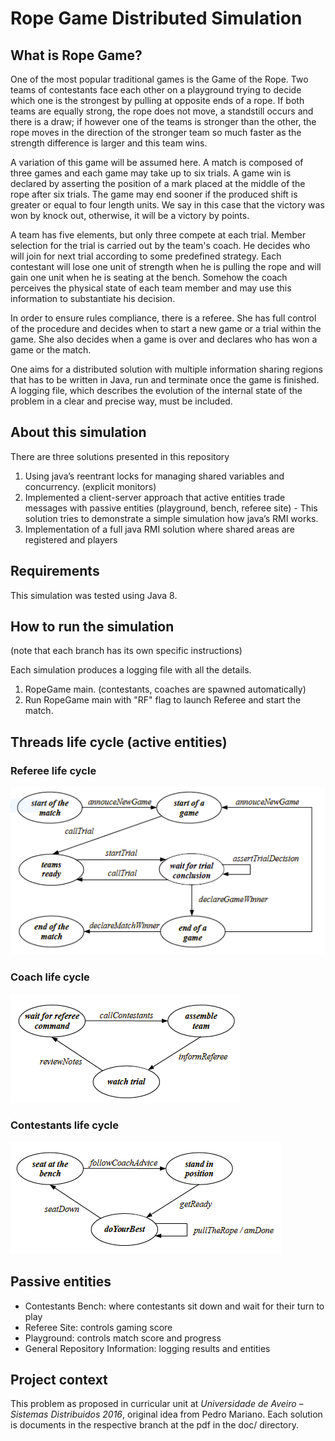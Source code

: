# Rope Game Distributed Simulation

## What is Rope Game?

One of the most popular traditional games is the Game of the Rope. Two teams of contestants face each other on a playground trying to decide which one is the strongest by pulling at opposite ends of a rope. If both teams are equally strong, the rope does not move, a standstill occurs and there is a draw; if however one of the teams is stronger than the other, the rope moves in the direction of the stronger team so much faster as the strength difference is larger and this team wins.

A variation of this game will be assumed here. A match is composed of three games and each game may take up to six trials. A game win is declared by asserting the position of a mark placed at the middle of the rope after six trials. The game may end sooner if the produced shift is greater or equal to four length units. We say in this case that the victory was won by knock out, otherwise, it will be a victory by points.

A team has five elements, but only three compete at each trial. Member selection for the trial is carried out by the team's coach. He decides who will join for next trial according to some predefined strategy.
Each contestant will lose one unit of strength when he is pulling the rope and will gain one unit when he is seating at the bench. Somehow the coach perceives the physical state of each team member and may use this information to substantiate his decision.

In order to ensure rules compliance, there is a referee. She has full control of the procedure and
decides when to start a new game or a trial within the game. She also decides when a game is over and declares who has won a game or the match.

One aims for a distributed solution with multiple information sharing regions that has to be written in Java, run and terminate once the game is finished.
A logging file, which describes the evolution of the internal state of the problem in a clear and precise way, must be included.

## About this simulation

There are three solutions presented in this repository

1.	Using java’s reentrant locks for managing shared variables and concurrency. (explicit monitors)
2.	Implemented a client-server approach that active entities trade messages with passive entities (playground, bench, referee site) -  This solution tries to demonstrate a simple simulation how java’s RMI works.
3.	Implementation of a full java RMI solution where shared areas are registered and players

## Requirements
This simulation was tested using Java 8.
## How to run the simulation
(note that each branch has its own specific instructions)

Each simulation produces a logging file with all the details.

1. RopeGame main. (contestants, coaches are spawned automatically)
2. Run RopeGame main with "RF" flag to launch Referee and start the match.

## Threads life cycle (active entities)
### Referee life cycle
![Referee life cycle](https://github.com/luminoso/sd-p3g4/raw/Monitors/doc/rf_lifecycle.png)
### Coach life cycle
![Coach life cycle](https://github.com/luminoso/sd-p3g4/raw/Monitors/doc/coach_lifecycle.png)
### Contestants life cycle
![Contestants life cycle](https://github.com/luminoso/sd-p3g4/raw/Monitors/doc/contestants_lifecycle.png)

## Passive entities 
- Contestants Bench: where contestants sit down and wait for their turn to play
- Referee Site: controls gaming score
- Playground: controls match score and progress
- General Repository Information: logging results and entities

## Project context
This problem as proposed in curricular unit at *Universidade de Aveiro – Sistemas Distribuidos 2016*, original idea from Pedro Mariano. Each solution is documents in the respective branch at the pdf in the doc/ directory.
